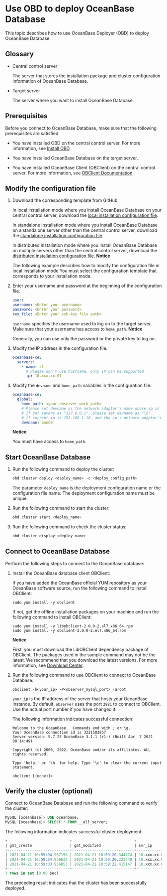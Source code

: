 Use OBD to deploy OceanBase Database 
=========================================================

This topic describes how to use OceanBase Deployer (OBD) to deploy OceanBase Database. 

Glossary 
-----------------------------

* Central control server

  The server that stores the installation package and cluster configuration information of OceanBase Database.
  

* Target server

  The server where you want to install OceanBase Database.
  




Prerequisites 
----------------------------------

Before you connect to OceanBase Database, make sure that the following prerequisites are satisfied:

* You have installed OBD on the central control server. For more information, see [Install OBD](../2.quick-start/3.install-obd.md).

  

* You have installed OceanBase Database on the target server.

  

* You have installed OceanBase Client (OBClient) on the central control server. For more information, see [OBClient Documentation](https://github.com/oceanbase/obclient/blob/master/README.md).

  




Modify the configuration file 
--------------------------------------------------

1. Download the corresponding template from GitHub. 

   In local installation mode where you install OceanBase Database on your central control server, download the [local installation configuration file](https://github.com/oceanbase/obdeploy/blob/master/example/mini-local-example.yaml).

   In standalone installation mode where you install OceanBase Database on a standalone server other than the central control server, download the [standalone installation configuration file](https://github.com/oceanbase/obdeploy/blob/master/example/mini-single-example.yaml).

   In distributed installation mode where you install OceanBase Database on multiple servers other than the central control server, download the [distributed installation configuration file](https://github.com/oceanbase/obdeploy/blob/master/example/mini-distributed-example.yaml). 
   **Notice**

   

   The following example describes how to modify the configuration file in local installation mode You must select the configuration template that corresponds to your installation mode.
   

2. Enter your username and password at the beginning of the configuration file. 

   ```yaml
   user:
   username: <Enter your username>
   password: <Enter your password>
   key_file: <Enter your ssh-key file path>
   ```

   

   `username` specifies the username used to log on to the target server. Make sure that your username has access to `home_path`. 
   **Notice**

   

   Generally, you can use only the password or the private key to log on.
   

3. Modify the IP address in the configuration file. 

   ```yaml
   oceanbase-ce:
     servers:
       - name: z1
         # Please don't use hostname, only IP can be supported
         ip: 10.xxx.xx.01
   ```

   

4. Modify the `devname` and `home_path` variables in the configuration file. 

   ```yaml
   oceanbase-ce:
     global:
       home_path: <your_observer_work_path>
       # Please set devname as the network adaptor's name whose ip is in the setting of severs.
       # if set severs as "127.0.0.1", please set devname as "lo"
       # if current ip is 192.168.1.10, and the ip's network adaptor's name is "eth0", please use "eth0"
       devname: bond0
   ```

   
   **Notice**

   You must have access to `home_path`.
   




Start OceanBase Database 
---------------------------------------------

1. Run the following command to deploy the cluster:

   ```bash
   obd cluster deploy <deploy_name> -c <deploy_config_path>
   ```

   

   The parameter `deploy_name` is the deployment configuration name or the configuration file name. The deployment configuration name must be unique.
   

2. Run the following command to start the cluster:

   ```bash
   obd cluster start <deploy_name> 
   ```

   

3. Run the following command to check the cluster status:

   ```bash
   obd cluster display <deploy_name>
   ```

   




Connect to OceanBase Database 
--------------------------------------------------

Perform the following steps to connect to the OceanBase database:

1. Install the OceanBase database client OBClient:

   If you have added the OceanBase official YUM repository as your OceanBase software source, run the following command to install OBClient:

   ```unknow
   sudo yum install -y obclient
   ```

   

   If not, get the offline installation packages on your machine and run the following command to install OBClient:

   ```unknow
   sudo yum install -y libobclient-2.0.0-2.el7.x86_64.rpm
   sudo yum install -y obclient-2.0.0-2.el7.x86_64.rpm
   ```

   
   **Notice**

   

   First, you must download the LibOBClient dependency package of OBClient. The packages used in the sample command may not be the latest. We recommend that you download the latest versions. For more information, see [Download Center](https://open.oceanbase.com/softwareCenter/community).
   

2. Run the following command to use OBClient to connect to OceanBase Database:

   ```unknow
   obclient -h<your_ip> -P<observer_mysql_port> -uroot
   ```

   

   `your_ip` is the IP address of the server that hosts your OceanBase instance. By default, `observer` uses the port `2881` to connect to OBClient. Use the actual port number if you have changed it. 

   The following information indicates successful connection:

   ```unknow
   Welcome to the OceanBase.  Commands end with ; or \g.
   Your OceanBase connection id is 3221503857
   Server version: 5.7.25 OceanBase 3.1.1 (r1-) (Built Apr  7 2021 08:14:49)
   
   Copyright (c) 2000, 2022, OceanBase and/or its affiliates. ALL rights reserved.
   
   Type 'help;' or '\h' for help. Type '\c' to clear the current input statement.
   
   obclient [(none)]>
   ```

   
   




Verify the cluster (optional) 
--------------------------------------------------

Connect to OceanBase Database and run the following command to verify the cluster:

```sql
MySQL [oceanbase]> USE oceanbase; 
MySQL [oceanbase]> SELECT * FROM __all_server;
```



The following information indicates successful cluster deployment:

```sql
+----------------------------+----------------------------+---------------+----------+----+-------+------------+-----------------+--------+-----------------------+--------------------------------+-----------+--------------------+--------------+----------------+-------------------+
| gmt_create                 | gmt_modified               | svr_ip        | svr_port | id | zone  | inner_port | with_rootserver | status | block_migrate_in_time | build_version                  | stop_time | start_service_time | first_sessid | with_partition | last_offline_time |
+----------------------------+----------------------------+---------------+----------+----+-------+------------+-----------------+--------+-----------------------+--------------------------------+-----------+--------------------+--------------+----------------+-------------------+
| 2021-04-21 10:59:04.967158 | 2021-04-21 10:59:20.344774 | 10.xxx.xx.01  |    2882 |  1 | zone1 |      2881 |               1 | active |                     0 | 3.1.0_1-(Apr  7 2021 08:14:49) |         0 |   1618973957346877 |            0 |              1 |                 0 |
| 2021-04-21 10:59:04.956632 | 2021-04-21 10:59:20.223340 | 10.xxx.xx.02  |    2882 |  2 | zone2 |      2881 |               0 | active |                     0 | 3.1.0_1-(Apr  7 2021 08:14:49) |         0 |   1618973958225270 |            0 |              1 |                 0 |
| 2021-04-21 10:59:03.956853 | 2021-04-21 10:59:22.415147 | 10.xxx.xx.03 |    2882 |  3 | zone3 |      2881 |               0 | active |                     0 | 3.1.0_1-(Apr  7 2021 08:14:49) |         0 |   1618973958416271 |            0 |              1 |                 0 |
+----------------------------+----------------------------+---------------+----------+----+-------+------------+-----------------+--------+-----------------------+--------------------------------+-----------+--------------------+--------------+----------------+-------------------+
3 rows in set (0.00 sec)
```



The preceding result indicates that the cluster has been successfully deployed.



